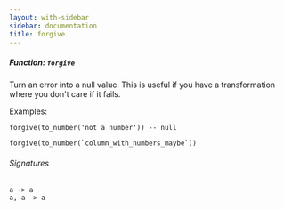 ```yaml
---
layout: with-sidebar
sidebar: documentation
title: forgive
---
```


##### Function: `forgive`
Turn an error into a null value. This is useful if you have a transformation
  where you don't care if it fails.

  Examples:

    forgive(to_number('not a number')) -- null

    forgive(to_number(`column_with_numbers_maybe`))

###### Signatures
    a -> a
    a, a -> a

